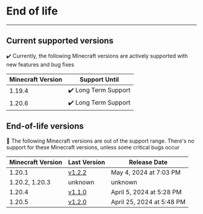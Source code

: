 # End of life

---

## Current supported versions

✔️ Currently, the following Minecraft versions are actively supported with new features and bug fixes

| Minecraft Version | Support Until        |
|-------------------|----------------------|
| 1.19.4            | ✔️ Long Term Support |
| 1.20.6            | ✔️ Long Term Support |

## End-of-life versions

👻 The following Minecraft versions are out of the support range.
There's no support for these Minecraft versions, unless some critical bugs occur

| Minecraft Version | Last Version                                                                     | Release Date              |
|-------------------|----------------------------------------------------------------------------------|---------------------------|
| 1.20.1            | [v1.2.2](https://modrinth.com/mod/crystalcarpetaddition/version/mc1.20.1-v1.2.2) | May 4, 2024 at 7:03 PM    |
| 1.20.2, 1.20.3    | unknown                                                                          | unknown                   |
| 1.20.4            | [v1.1.0](https://modrinth.com/mod/crystalcarpetaddition/version/mc1.20.4-v1.1.0) | April 5, 2024 at 5:28 PM  |
| 1.20.5            | [v1.2.0](https://modrinth.com/mod/crystalcarpetaddition/version/mc1.20.5-v1.2.0) | April 25, 2024 at 5:48 PM |
